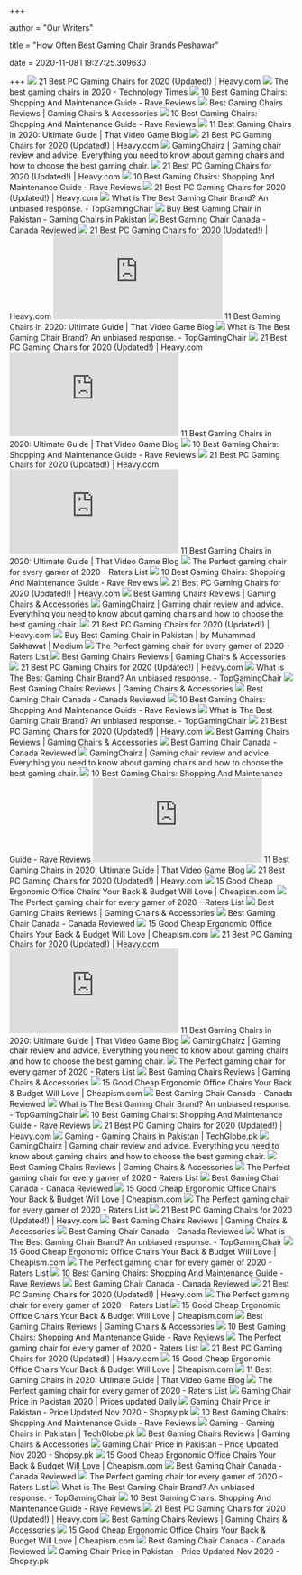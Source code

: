 +++
        
author = "Our Writers"
        
title = "How Often Best Gaming Chair Brands Peshawar"
        
date = 2020-11-08T19:27:25.309630
        
+++
[ ![](https://heavy.com/wp-content/uploads/2019/09/best-pc-gamings-chairs-which-is-right-for-you.jpg?quality=65&strip=all)](https://heavy.com/wp-content/uploads/2019/09/best-pc-gamings-chairs-which-is-right-for-you.jpg?quality=65&strip=all) 21 Best PC Gaming Chairs for 2020 (Updated!) | Heavy.com
[ ![](https://i0.wp.com/www.technologytimes.pk/wp-content/uploads/2020/06/The-best-gaming-chairs-in-2020-800x445.png)](https://i0.wp.com/www.technologytimes.pk/wp-content/uploads/2020/06/The-best-gaming-chairs-in-2020-800x445.png) The best gaming chairs in 2020 - Technology Times
[ ![](https://www.ravereviews.org/wp-content/uploads/2020/06/RAVE-GamingChair-6-NobleChairsHero.webp)](https://www.ravereviews.org/wp-content/uploads/2020/06/RAVE-GamingChair-6-NobleChairsHero.webp) 10 Best Gaming Chairs: Shopping And Maintenance Guide - Rave Reviews
[ ![](https://chairs4gamers.com/wp-content/uploads/2019/12/best-gaming-chair-1.jpg)](https://chairs4gamers.com/wp-content/uploads/2019/12/best-gaming-chair-1.jpg) Best Gaming Chairs Reviews | Gaming Chairs & Accessories
[ ![](https://www.ravereviews.org/wp-content/uploads/2020/06/RAVE-GamingChair-8-VertagearTriiger.webp)](https://www.ravereviews.org/wp-content/uploads/2020/06/RAVE-GamingChair-8-VertagearTriiger.webp) 10 Best Gaming Chairs: Shopping And Maintenance Guide - Rave Reviews
[ ![](https://www.thatvideogameblog.com/wp-content/uploads/2020/06/TVGB-best-gaming-chair.jpg)](https://www.thatvideogameblog.com/wp-content/uploads/2020/06/TVGB-best-gaming-chair.jpg) 11 Best Gaming Chairs in 2020: Ultimate Guide | That Video Game Blog
[ ![](https://heavy.com/wp-content/uploads/2019/09/clutch-chairz-throttle-series-echo-pc-gaming-chair.jpg?quality=65&strip=all&w=425)](https://heavy.com/wp-content/uploads/2019/09/clutch-chairz-throttle-series-echo-pc-gaming-chair.jpg?quality=65&strip=all&w=425) 21 Best PC Gaming Chairs for 2020 (Updated!) | Heavy.com
[ ![](https://www.gamingchairz.com/wp-content/uploads/2019/06/gaming-chairs-122_770.jpg)](https://www.gamingchairz.com/wp-content/uploads/2019/06/gaming-chairs-122_770.jpg) GamingChairz | Gaming chair review and advice. Everything you need to know  about gaming chairs and how to choose the best gaming chair.
[ ![](https://heavy.com/wp-content/uploads/2019/09/techni-sport-xxl-pc-gaming-chair.jpg?quality=65&strip=all&w=425)](https://heavy.com/wp-content/uploads/2019/09/techni-sport-xxl-pc-gaming-chair.jpg?quality=65&strip=all&w=425) 21 Best PC Gaming Chairs for 2020 (Updated!) | Heavy.com
[ ![](https://www.ravereviews.org/wp-content/uploads/2020/06/RAVE-GamingChair-12-VertagearRacing.webp)](https://www.ravereviews.org/wp-content/uploads/2020/06/RAVE-GamingChair-12-VertagearRacing.webp) 10 Best Gaming Chairs: Shopping And Maintenance Guide - Rave Reviews
[ ![](https://heavy.com/wp-content/uploads/2019/09/e-win-big-and-tall-flash-xl-series-pc-gaming-chair.jpg?quality=65&strip=all&w=425)](https://heavy.com/wp-content/uploads/2019/09/e-win-big-and-tall-flash-xl-series-pc-gaming-chair.jpg?quality=65&strip=all&w=425) 21 Best PC Gaming Chairs for 2020 (Updated!) | Heavy.com
[ ![](https://topgamingchair.com/wp-content/uploads/2018/08/Best-gaming-chair-brand-Thumbnails.jpg)](https://topgamingchair.com/wp-content/uploads/2018/08/Best-gaming-chair-brand-Thumbnails.jpg) What is The Best Gaming Chair Brand? An unbiased response. - TopGamingChair
[ ![](https://newsnblogs.com/wp-content/uploads/2019/12/Buy-Best-Gaming-Chair-in-Pakistan.jpg)](https://newsnblogs.com/wp-content/uploads/2019/12/Buy-Best-Gaming-Chair-in-Pakistan.jpg) Buy Best Gaming Chair in Pakistan - Gaming Chairs in Pakistan
[ ![](https://www.canadareviewed.ca/wp-content/uploads/2020/09/best-gaming-chair-canada.jpg)](https://www.canadareviewed.ca/wp-content/uploads/2020/09/best-gaming-chair-canada.jpg) Best Gaming Chair Canada - Canada Reviewed
[ ![](https://heavy.com/wp-content/uploads/2019/09/raynor-gaming-chairs-energy-pro-series-pc-gaming-chair.jpg?quality=65&strip=all&w=425)](https://heavy.com/wp-content/uploads/2019/09/raynor-gaming-chairs-energy-pro-series-pc-gaming-chair.jpg?quality=65&strip=all&w=425) 21 Best PC Gaming Chairs for 2020 (Updated!) | Heavy.com
[ ![](https://nitrocdn.com/AxXJQvPDnOPnVJXmYCBmKOcdMBkOPjSM/assets/mobile/optimized/rev-3fc86aa/wp-content/plugins/aawp/public/adfd06dd8d1877c23af92896972ba762.image.php)](https://nitrocdn.com/AxXJQvPDnOPnVJXmYCBmKOcdMBkOPjSM/assets/mobile/optimized/rev-3fc86aa/wp-content/plugins/aawp/public/adfd06dd8d1877c23af92896972ba762.image.php) 11 Best Gaming Chairs in 2020: Ultimate Guide | That Video Game Blog
[ ![](https://topgamingchair.com/wp-content/uploads/2018/08/Noblechairs-setup-300x300.jpg)](https://topgamingchair.com/wp-content/uploads/2018/08/Noblechairs-setup-300x300.jpg) What is The Best Gaming Chair Brand? An unbiased response. - TopGamingChair
[ ![](https://heavy.com/wp-content/uploads/2019/09/mlccgb-pc-gaming-chair.jpg?quality=65&strip=all&w=425)](https://heavy.com/wp-content/uploads/2019/09/mlccgb-pc-gaming-chair.jpg?quality=65&strip=all&w=425) 21 Best PC Gaming Chairs for 2020 (Updated!) | Heavy.com
[ ![](https://nitrocdn.com/AxXJQvPDnOPnVJXmYCBmKOcdMBkOPjSM/assets/mobile/optimized/rev-3fc86aa/wp-content/plugins/aawp/public/4de884ef89506704dbd66f26aef1ace5.image.php)](https://nitrocdn.com/AxXJQvPDnOPnVJXmYCBmKOcdMBkOPjSM/assets/mobile/optimized/rev-3fc86aa/wp-content/plugins/aawp/public/4de884ef89506704dbd66f26aef1ace5.image.php) 11 Best Gaming Chairs in 2020: Ultimate Guide | That Video Game Blog
[ ![](https://www.ravereviews.org/wp-content/uploads/2020/06/RAVE-GamingChair-13-OFMEssentialsRacing.webp)](https://www.ravereviews.org/wp-content/uploads/2020/06/RAVE-GamingChair-13-OFMEssentialsRacing.webp) 10 Best Gaming Chairs: Shopping And Maintenance Guide - Rave Reviews
[ ![](https://heavy.com/wp-content/uploads/2019/09/nitro-concepts-s300-pc-gaming-chair.jpg?quality=65&strip=all&w=425)](https://heavy.com/wp-content/uploads/2019/09/nitro-concepts-s300-pc-gaming-chair.jpg?quality=65&strip=all&w=425) 21 Best PC Gaming Chairs for 2020 (Updated!) | Heavy.com
[ ![](https://nitrocdn.com/AxXJQvPDnOPnVJXmYCBmKOcdMBkOPjSM/assets/mobile/optimized/rev-3fc86aa/wp-content/plugins/aawp/public/127bafcfdc049044830aaaeb262f98d4.image.php)](https://nitrocdn.com/AxXJQvPDnOPnVJXmYCBmKOcdMBkOPjSM/assets/mobile/optimized/rev-3fc86aa/wp-content/plugins/aawp/public/127bafcfdc049044830aaaeb262f98d4.image.php) 11 Best Gaming Chairs in 2020: Ultimate Guide | That Video Game Blog
[ ![](https://raterslist.com/wp-content/uploads/2020/02/sillas-gaming-e4.jpg)](https://raterslist.com/wp-content/uploads/2020/02/sillas-gaming-e4.jpg) The Perfect gaming chair for every gamer of 2020 - Raters List
[ ![](https://www.ravereviews.org/wp-content/uploads/2020/06/RAVE-GamingChair-9-CorsairT3.webp)](https://www.ravereviews.org/wp-content/uploads/2020/06/RAVE-GamingChair-9-CorsairT3.webp) 10 Best Gaming Chairs: Shopping And Maintenance Guide - Rave Reviews
[ ![](https://heavy.com/wp-content/uploads/2019/09/e-win-big-and-tall-executive-pc-gaming-chair.jpg?quality=65&strip=all&w=425)](https://heavy.com/wp-content/uploads/2019/09/e-win-big-and-tall-executive-pc-gaming-chair.jpg?quality=65&strip=all&w=425) 21 Best PC Gaming Chairs for 2020 (Updated!) | Heavy.com
[ ![](https://chairs4gamers.com/wp-content/uploads/2020/08/forshortpeople-768x432.png)](https://chairs4gamers.com/wp-content/uploads/2020/08/forshortpeople-768x432.png) Best Gaming Chairs Reviews | Gaming Chairs & Accessories
[ ![](https://m.media-amazon.com/images/I/31KydKeQLgL.jpg)](https://m.media-amazon.com/images/I/31KydKeQLgL.jpg) GamingChairz | Gaming chair review and advice. Everything you need to know  about gaming chairs and how to choose the best gaming chair.
[ ![](https://heavy.com/wp-content/uploads/2019/09/blue-whale-big-and-tall-pc-gaming-chair.jpg?quality=65&strip=all&w=425)](https://heavy.com/wp-content/uploads/2019/09/blue-whale-big-and-tall-pc-gaming-chair.jpg?quality=65&strip=all&w=425) 21 Best PC Gaming Chairs for 2020 (Updated!) | Heavy.com
[ ![](https://miro.medium.com/max/2732/0*T86fRGjFq28nomlA.jpg)](https://miro.medium.com/max/2732/0*T86fRGjFq28nomlA.jpg) Buy Best Gaming Chair in Pakistan | by Muhammad Sakhawat | Medium
[ ![](https://raterslist.com/wp-content/uploads/2020/02/sillas-gaming-f2.jpg)](https://raterslist.com/wp-content/uploads/2020/02/sillas-gaming-f2.jpg) The Perfect gaming chair for every gamer of 2020 - Raters List
[ ![](https://chairs4gamers.com/wp-content/uploads/2018/05/cover.jpg)](https://chairs4gamers.com/wp-content/uploads/2018/05/cover.jpg) Best Gaming Chairs Reviews | Gaming Chairs & Accessories
[ ![](https://heavy.com/wp-content/uploads/2019/09/e-win-champion-series-pc-gaming-chair.jpg?quality=65&strip=all&w=425)](https://heavy.com/wp-content/uploads/2019/09/e-win-champion-series-pc-gaming-chair.jpg?quality=65&strip=all&w=425) 21 Best PC Gaming Chairs for 2020 (Updated!) | Heavy.com
[ ![](https://topgamingchair.com/wp-content/uploads/2018/08/Arozzi-setup-300x300.jpg)](https://topgamingchair.com/wp-content/uploads/2018/08/Arozzi-setup-300x300.jpg) What is The Best Gaming Chair Brand? An unbiased response. - TopGamingChair
[ ![](https://chairs4gamers.com/wp-content/uploads/2020/01/gtracinggamingchair-768x400.jpg)](https://chairs4gamers.com/wp-content/uploads/2020/01/gtracinggamingchair-768x400.jpg) Best Gaming Chairs Reviews | Gaming Chairs & Accessories
[ ![](https://www.canadareviewed.ca/wp-content/uploads/2020/09/vonesse-best-gaming-chairs-canada-184x300.jpg)](https://www.canadareviewed.ca/wp-content/uploads/2020/09/vonesse-best-gaming-chairs-canada-184x300.jpg) Best Gaming Chair Canada - Canada Reviewed
[ ![](https://www.ravereviews.org/wp-content/uploads/2020/06/RAVE-GamingChair-Header.webp)](https://www.ravereviews.org/wp-content/uploads/2020/06/RAVE-GamingChair-Header.webp) 10 Best Gaming Chairs: Shopping And Maintenance Guide - Rave Reviews
[ ![](https://topgamingchair.com/wp-content/uploads/2018/08/Vertagear-setup-300x300.jpg)](https://topgamingchair.com/wp-content/uploads/2018/08/Vertagear-setup-300x300.jpg) What is The Best Gaming Chair Brand? An unbiased response. - TopGamingChair
[ ![](https://heavy.com/wp-content/uploads/2019/09/autofull-pc-gaming-chair.jpg?quality=65&strip=all&w=425)](https://heavy.com/wp-content/uploads/2019/09/autofull-pc-gaming-chair.jpg?quality=65&strip=all&w=425) 21 Best PC Gaming Chairs for 2020 (Updated!) | Heavy.com
[ ![](https://chairs4gamers.com/wp-content/uploads/2020/02/best-gaming-chair-with-footrest-768x432.jpg)](https://chairs4gamers.com/wp-content/uploads/2020/02/best-gaming-chair-with-footrest-768x432.jpg) Best Gaming Chairs Reviews | Gaming Chairs & Accessories
[ ![](https://www.canadareviewed.ca/wp-content/uploads/2020/09/big-and-tall-gaming-chair-canada-179x300.jpg)](https://www.canadareviewed.ca/wp-content/uploads/2020/09/big-and-tall-gaming-chair-canada-179x300.jpg) Best Gaming Chair Canada - Canada Reviewed
[ ![](https://m.media-amazon.com/images/I/41kFUFLxE3L.jpg)](https://m.media-amazon.com/images/I/41kFUFLxE3L.jpg) GamingChairz | Gaming chair review and advice. Everything you need to know  about gaming chairs and how to choose the best gaming chair.
[ ![](https://www.ravereviews.org/wp-content/uploads/2020/06/RAVE-GamingChair-5-CougarRanger.webp)](https://www.ravereviews.org/wp-content/uploads/2020/06/RAVE-GamingChair-5-CougarRanger.webp) 10 Best Gaming Chairs: Shopping And Maintenance Guide - Rave Reviews
[ ![](https://nitrocdn.com/AxXJQvPDnOPnVJXmYCBmKOcdMBkOPjSM/assets/mobile/source/rev-3fc86aa/wp-content/plugins/aawp/public/ef76514996403b8f7130612922efa2c8.image.php)](https://nitrocdn.com/AxXJQvPDnOPnVJXmYCBmKOcdMBkOPjSM/assets/mobile/source/rev-3fc86aa/wp-content/plugins/aawp/public/ef76514996403b8f7130612922efa2c8.image.php) 11 Best Gaming Chairs in 2020: Ultimate Guide | That Video Game Blog
[ ![](https://heavy.com/wp-content/uploads/2019/09/arozzi-verona-v2-pc-gaming-chair.jpg?quality=65&strip=all&w=425)](https://heavy.com/wp-content/uploads/2019/09/arozzi-verona-v2-pc-gaming-chair.jpg?quality=65&strip=all&w=425) 21 Best PC Gaming Chairs for 2020 (Updated!) | Heavy.com
[ ![](https://cdn.cheapism.com/images/26670-5.max-784x410.jpg)](https://cdn.cheapism.com/images/26670-5.max-784x410.jpg) 15 Good Cheap Ergonomic Office Chairs Your Back & Budget Will Love |  Cheapism.com
[ ![](https://raterslist.com/wp-content/uploads/2020/02/sillas-gaming-f4.jpg)](https://raterslist.com/wp-content/uploads/2020/02/sillas-gaming-f4.jpg) The Perfect gaming chair for every gamer of 2020 - Raters List
[ ![](https://chairs4gamers.com/wp-content/uploads/2019/12/AK-racing-768x432.jpg)](https://chairs4gamers.com/wp-content/uploads/2019/12/AK-racing-768x432.jpg) Best Gaming Chairs Reviews | Gaming Chairs & Accessories
[ ![](https://www.canadareviewed.ca/wp-content/uploads/2020/09/kcream-gaming-chairs-canada-174x300.jpg)](https://www.canadareviewed.ca/wp-content/uploads/2020/09/kcream-gaming-chairs-canada-174x300.jpg) Best Gaming Chair Canada - Canada Reviewed
[ ![](https://cdn.cheapism.com/images/26670-1.max-784x410.jpg)](https://cdn.cheapism.com/images/26670-1.max-784x410.jpg) 15 Good Cheap Ergonomic Office Chairs Your Back & Budget Will Love |  Cheapism.com
[ ![](https://heavy.com/wp-content/uploads/2019/09/maingear-forma-pc-gaming-chair.jpg?quality=65&strip=all&w=242&h=161&crop=1)](https://heavy.com/wp-content/uploads/2019/09/maingear-forma-pc-gaming-chair.jpg?quality=65&strip=all&w=242&h=161&crop=1) 21 Best PC Gaming Chairs for 2020 (Updated!) | Heavy.com
[ ![](https://nitrocdn.com/AxXJQvPDnOPnVJXmYCBmKOcdMBkOPjSM/assets/mobile/optimized/rev-3fc86aa/wp-content/plugins/aawp/public/c25f920ebdc6e297ab79004537744ced.image.php)](https://nitrocdn.com/AxXJQvPDnOPnVJXmYCBmKOcdMBkOPjSM/assets/mobile/optimized/rev-3fc86aa/wp-content/plugins/aawp/public/c25f920ebdc6e297ab79004537744ced.image.php) 11 Best Gaming Chairs in 2020: Ultimate Guide | That Video Game Blog
[ ![](https://m.media-amazon.com/images/I/51RwoKymHJL.jpg)](https://m.media-amazon.com/images/I/51RwoKymHJL.jpg) GamingChairz | Gaming chair review and advice. Everything you need to know  about gaming chairs and how to choose the best gaming chair.
[ ![](https://raterslist.com/wp-content/uploads/2020/02/sillas-gaming-a3.jpg)](https://raterslist.com/wp-content/uploads/2020/02/sillas-gaming-a3.jpg) The Perfect gaming chair for every gamer of 2020 - Raters List
[ ![](https://chairs4gamers.com/wp-content/uploads/2019/12/Best-Gaming-Chair-768x512.jpg)](https://chairs4gamers.com/wp-content/uploads/2019/12/Best-Gaming-Chair-768x512.jpg) Best Gaming Chairs Reviews | Gaming Chairs & Accessories
[ ![](https://cdn.cheapism.com/images/26670-6.max-784x410.jpg)](https://cdn.cheapism.com/images/26670-6.max-784x410.jpg) 15 Good Cheap Ergonomic Office Chairs Your Back & Budget Will Love |  Cheapism.com
[ ![](https://www.canadareviewed.ca/wp-content/uploads/2020/09/respawn-200-canada-300x300.jpg)](https://www.canadareviewed.ca/wp-content/uploads/2020/09/respawn-200-canada-300x300.jpg) Best Gaming Chair Canada - Canada Reviewed
[ ![](https://topgamingchair.com/wp-content/uploads/2018/08/SecretLab-setup-300x225.jpg)](https://topgamingchair.com/wp-content/uploads/2018/08/SecretLab-setup-300x225.jpg) What is The Best Gaming Chair Brand? An unbiased response. - TopGamingChair
[ ![](https://www.ravereviews.org/wp-content/uploads/2020/06/RAVE-GamingChair-11-BigJoeDorm.webp)](https://www.ravereviews.org/wp-content/uploads/2020/06/RAVE-GamingChair-11-BigJoeDorm.webp) 10 Best Gaming Chairs: Shopping And Maintenance Guide - Rave Reviews
[ ![](https://heavy.com/wp-content/uploads/2019/09/clutch-chairz-shift-series-alpha-pc-gaming-chair.jpg?quality=65&strip=all&w=425)](https://heavy.com/wp-content/uploads/2019/09/clutch-chairz-shift-series-alpha-pc-gaming-chair.jpg?quality=65&strip=all&w=425) 21 Best PC Gaming Chairs for 2020 (Updated!) | Heavy.com
[ ![](https://www.techglobe.pk/Images/Thumbnails/verona-junior-red-1-4012-304438-141219045428.jpg)](https://www.techglobe.pk/Images/Thumbnails/verona-junior-red-1-4012-304438-141219045428.jpg) Gaming - Gaming Chairs in Pakistan | TechGlobe.pk
[ ![](https://m.media-amazon.com/images/I/41xMptnJTGL.jpg)](https://m.media-amazon.com/images/I/41xMptnJTGL.jpg) GamingChairz | Gaming chair review and advice. Everything you need to know  about gaming chairs and how to choose the best gaming chair.
[ ![](https://chairs4gamers.com/wp-content/uploads/2020/04/noblefea-768x432.jpg)](https://chairs4gamers.com/wp-content/uploads/2020/04/noblefea-768x432.jpg) Best Gaming Chairs Reviews | Gaming Chairs & Accessories
[ ![](https://raterslist.com/wp-content/uploads/2020/02/sillas-gaming-i1.jpg)](https://raterslist.com/wp-content/uploads/2020/02/sillas-gaming-i1.jpg) The Perfect gaming chair for every gamer of 2020 - Raters List
[ ![](https://www.canadareviewed.ca/wp-content/uploads/2020/09/ofm-gaming-chair-bonded-leather-canada-300x300.jpg)](https://www.canadareviewed.ca/wp-content/uploads/2020/09/ofm-gaming-chair-bonded-leather-canada-300x300.jpg) Best Gaming Chair Canada - Canada Reviewed
[ ![](https://cdn.cheapism.com/images/26670-4.max-784x410.jpg)](https://cdn.cheapism.com/images/26670-4.max-784x410.jpg) 15 Good Cheap Ergonomic Office Chairs Your Back & Budget Will Love |  Cheapism.com
[ ![](https://raterslist.com/wp-content/uploads/2020/02/sillas-gaming-b2.jpg)](https://raterslist.com/wp-content/uploads/2020/02/sillas-gaming-b2.jpg) The Perfect gaming chair for every gamer of 2020 - Raters List
[ ![](https://heavy.com/wp-content/uploads/2019/09/dxracer-king-series-pc-gaming-chair.jpg?quality=65&strip=all&w=425)](https://heavy.com/wp-content/uploads/2019/09/dxracer-king-series-pc-gaming-chair.jpg?quality=65&strip=all&w=425) 21 Best PC Gaming Chairs for 2020 (Updated!) | Heavy.com
[ ![](https://chairs4gamers.com/wp-content/uploads/2020/01/best-pc-gaming-chair-under-100-600x313_81e98f3af75a9483484c90b903e3fe8d.jpg)](https://chairs4gamers.com/wp-content/uploads/2020/01/best-pc-gaming-chair-under-100-600x313_81e98f3af75a9483484c90b903e3fe8d.jpg) Best Gaming Chairs Reviews | Gaming Chairs & Accessories
[ ![](https://www.canadareviewed.ca/wp-content/uploads/2020/09/pedestal-gaming-chair-canada-269x300.jpg)](https://www.canadareviewed.ca/wp-content/uploads/2020/09/pedestal-gaming-chair-canada-269x300.jpg) Best Gaming Chair Canada - Canada Reviewed
[ ![](https://topgamingchair.com/wp-content/uploads/2018/08/AKRacing-setup-300x300.jpg)](https://topgamingchair.com/wp-content/uploads/2018/08/AKRacing-setup-300x300.jpg) What is The Best Gaming Chair Brand? An unbiased response. - TopGamingChair
[ ![](https://cdn.cheapism.com/images/26670-8.max-784x410.jpg)](https://cdn.cheapism.com/images/26670-8.max-784x410.jpg) 15 Good Cheap Ergonomic Office Chairs Your Back & Budget Will Love |  Cheapism.com
[ ![](https://raterslist.com/wp-content/uploads/2020/02/sillas-gaming-b1.jpg)](https://raterslist.com/wp-content/uploads/2020/02/sillas-gaming-b1.jpg) The Perfect gaming chair for every gamer of 2020 - Raters List
[ ![](https://www.ravereviews.org/wp-content/uploads/2020/06/RAVE-GamingChair-7-SteelcaseGesture.webp)](https://www.ravereviews.org/wp-content/uploads/2020/06/RAVE-GamingChair-7-SteelcaseGesture.webp) 10 Best Gaming Chairs: Shopping And Maintenance Guide - Rave Reviews
[ ![](https://www.canadareviewed.ca/wp-content/uploads/2020/09/diy-best-gaming-chair-canada-768x1024.jpg)](https://www.canadareviewed.ca/wp-content/uploads/2020/09/diy-best-gaming-chair-canada-768x1024.jpg) Best Gaming Chair Canada - Canada Reviewed
[ ![](https://heavy.com/wp-content/uploads/2019/09/gt-throne-vibrating-pc-gaming-chair.jpg?quality=65&strip=all&w=242&h=161&crop=1)](https://heavy.com/wp-content/uploads/2019/09/gt-throne-vibrating-pc-gaming-chair.jpg?quality=65&strip=all&w=242&h=161&crop=1) 21 Best PC Gaming Chairs for 2020 (Updated!) | Heavy.com
[ ![](https://raterslist.com/wp-content/uploads/2020/02/sillas-gaming-f1.jpg)](https://raterslist.com/wp-content/uploads/2020/02/sillas-gaming-f1.jpg) The Perfect gaming chair for every gamer of 2020 - Raters List
[ ![](https://cdn.cheapism.com/images/26670-3.max-784x410.jpg)](https://cdn.cheapism.com/images/26670-3.max-784x410.jpg) 15 Good Cheap Ergonomic Office Chairs Your Back & Budget Will Love |  Cheapism.com
[ ![](https://chairs4gamers.com/wp-content/uploads/2020/03/expensive-gaming-chair-450x253_67b86fdaf04f330e2a19856b5736778f.jpg)](https://chairs4gamers.com/wp-content/uploads/2020/03/expensive-gaming-chair-450x253_67b86fdaf04f330e2a19856b5736778f.jpg) Best Gaming Chairs Reviews | Gaming Chairs & Accessories
[ ![](https://www.ravereviews.org/wp-content/uploads/2018/08/RAVE-Review-BestGamingChair-Body3-1024x565.jpg)](https://www.ravereviews.org/wp-content/uploads/2018/08/RAVE-Review-BestGamingChair-Body3-1024x565.jpg) 10 Best Gaming Chairs: Shopping And Maintenance Guide - Rave Reviews
[ ![](https://raterslist.com/wp-content/uploads/2020/02/sillas-gaming-d1-1.jpg)](https://raterslist.com/wp-content/uploads/2020/02/sillas-gaming-d1-1.jpg) The Perfect gaming chair for every gamer of 2020 - Raters List
[ ![](https://heavy.com/wp-content/uploads/2019/09/techni-sport-xxl-pc-gaming-chair.jpg?quality=65&strip=all&w=242&h=161&crop=1)](https://heavy.com/wp-content/uploads/2019/09/techni-sport-xxl-pc-gaming-chair.jpg?quality=65&strip=all&w=242&h=161&crop=1) 21 Best PC Gaming Chairs for 2020 (Updated!) | Heavy.com
[ ![](https://cdn.cheapism.com/images/26670-2.max-784x410.jpg)](https://cdn.cheapism.com/images/26670-2.max-784x410.jpg) 15 Good Cheap Ergonomic Office Chairs Your Back & Budget Will Love |  Cheapism.com
[ ![](https://nitrocdn.com/AxXJQvPDnOPnVJXmYCBmKOcdMBkOPjSM/assets/static/source/rev-3fc86aa/wp-content/plugins/aawp/public/assets/img/thumb-spacer.png)](https://nitrocdn.com/AxXJQvPDnOPnVJXmYCBmKOcdMBkOPjSM/assets/static/source/rev-3fc86aa/wp-content/plugins/aawp/public/assets/img/thumb-spacer.png) 11 Best Gaming Chairs in 2020: Ultimate Guide | That Video Game Blog
[ ![](https://raterslist.com/wp-content/uploads/2020/02/sillas-gaming-c3.jpg)](https://raterslist.com/wp-content/uploads/2020/02/sillas-gaming-c3.jpg) The Perfect gaming chair for every gamer of 2020 - Raters List
[ ![](https://www.shoppingum.com/static/store/products/czone/85c3d47ce83d0ebcad07127a41a5bd53.jpg)](https://www.shoppingum.com/static/store/products/czone/85c3d47ce83d0ebcad07127a41a5bd53.jpg) Gaming Chair Price in Pakistan 2020 | Prices updated Daily
[ ![](https://cdn.shopsy.pk/images/bucket/f960c603-b6c2-0191-82d5-a7e5a3094139/45ec3daeb9cc3b220490b5daa19a54c18bab6ef6_masonry.jpg)](https://cdn.shopsy.pk/images/bucket/f960c603-b6c2-0191-82d5-a7e5a3094139/45ec3daeb9cc3b220490b5daa19a54c18bab6ef6_masonry.jpg) Gaming Chair Price in Pakistan - Price Updated Nov 2020 - Shopsy.pk
[ ![](https://www.ravereviews.org/wp-content/uploads/2020/06/RAVE-FAQ-GamingChair-WhatIs-Header-1024x493.webp)](https://www.ravereviews.org/wp-content/uploads/2020/06/RAVE-FAQ-GamingChair-WhatIs-Header-1024x493.webp) 10 Best Gaming Chairs: Shopping And Maintenance Guide - Rave Reviews
[ ![](https://www.techglobe.pk/Images/Thumbnails/gtc-500-blue-1-4012-309189-281219022730.jpg)](https://www.techglobe.pk/Images/Thumbnails/gtc-500-blue-1-4012-309189-281219022730.jpg) Gaming - Gaming Chairs in Pakistan | TechGlobe.pk
[ ![](https://chairs4gamers.com/wp-content/uploads/2020/01/vertagear-triiger-ergonomic-gaming-chair-3-768x432.jpg)](https://chairs4gamers.com/wp-content/uploads/2020/01/vertagear-triiger-ergonomic-gaming-chair-3-768x432.jpg) Best Gaming Chairs Reviews | Gaming Chairs & Accessories
[ ![](https://cdn.shopsy.pk/images/bucket/87aa7867-767e-2f77-1d31-ebce9597b7c6/e776b3bbd850dbd8e46675d273bb69efe2658d64_masonry.jpg)](https://cdn.shopsy.pk/images/bucket/87aa7867-767e-2f77-1d31-ebce9597b7c6/e776b3bbd850dbd8e46675d273bb69efe2658d64_masonry.jpg) Gaming Chair Price in Pakistan - Price Updated Nov 2020 - Shopsy.pk
[ ![](https://cdn.cheapism.com/images/26670-15.max-784x410.jpg)](https://cdn.cheapism.com/images/26670-15.max-784x410.jpg) 15 Good Cheap Ergonomic Office Chairs Your Back & Budget Will Love |  Cheapism.com
[ ![](https://www.canadareviewed.ca/wp-content/uploads/2020/09/gaming-recliner-chair-canada-284x300.jpg)](https://www.canadareviewed.ca/wp-content/uploads/2020/09/gaming-recliner-chair-canada-284x300.jpg) Best Gaming Chair Canada - Canada Reviewed
[ ![](https://raterslist.com/wp-content/uploads/2020/02/sillas-gaming-e2.jpg)](https://raterslist.com/wp-content/uploads/2020/02/sillas-gaming-e2.jpg) The Perfect gaming chair for every gamer of 2020 - Raters List
[ ![](https://topgamingchair.com/wp-content/uploads/2018/08/DXRacer-setup-300x300.jpg)](https://topgamingchair.com/wp-content/uploads/2018/08/DXRacer-setup-300x300.jpg) What is The Best Gaming Chair Brand? An unbiased response. - TopGamingChair
[ ![](https://www.ravereviews.org/wp-content/uploads/2020/06/RAVE-FAQ-GamingChair-WhatIs-Body-4-1024x565.webp)](https://www.ravereviews.org/wp-content/uploads/2020/06/RAVE-FAQ-GamingChair-WhatIs-Body-4-1024x565.webp) 10 Best Gaming Chairs: Shopping And Maintenance Guide - Rave Reviews
[ ![](https://heavy.com/wp-content/uploads/2019/09/clutch-chairz-crank-series-onylight-edition-pc-gaming-chair.jpg?quality=65&strip=all&w=425)](https://heavy.com/wp-content/uploads/2019/09/clutch-chairz-crank-series-onylight-edition-pc-gaming-chair.jpg?quality=65&strip=all&w=425) 21 Best PC Gaming Chairs for 2020 (Updated!) | Heavy.com
[ ![](https://chairs4gamers.com/wp-content/uploads/2020/03/Gaming-Chairs-vs-Office-Chairs-2.png)](https://chairs4gamers.com/wp-content/uploads/2020/03/Gaming-Chairs-vs-Office-Chairs-2.png) Best Gaming Chairs Reviews | Gaming Chairs & Accessories
[ ![](https://cdn.cheapism.com/images/26670-9.max-784x410.jpg)](https://cdn.cheapism.com/images/26670-9.max-784x410.jpg) 15 Good Cheap Ergonomic Office Chairs Your Back & Budget Will Love |  Cheapism.com
[ ![](https://www.canadareviewed.ca/wp-content/uploads/2020/09/canada-gaming-recliner-youth-256x300.jpg)](https://www.canadareviewed.ca/wp-content/uploads/2020/09/canada-gaming-recliner-youth-256x300.jpg) Best Gaming Chair Canada - Canada Reviewed
[ ![](https://cdn.shopsy.pk/images/bucket/d8ead90b-9273-6f2b-a006-652a783693d7/f0cce2757318f24ceaa0860a9e13f73d8f9f098c_masonry.jpg)](https://cdn.shopsy.pk/images/bucket/d8ead90b-9273-6f2b-a006-652a783693d7/f0cce2757318f24ceaa0860a9e13f73d8f9f098c_masonry.jpg) Gaming Chair Price in Pakistan - Price Updated Nov 2020 - Shopsy.pk
